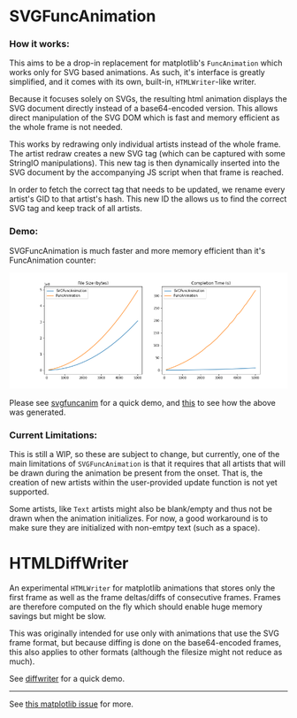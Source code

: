 # SVGFuncAnimation

### How it works:

This aims to be a drop-in replacement for matplotlib's `FuncAnimation` which works only for SVG based animations. As such,
it's interface is greatly simplified, and it comes with its own, built-in, `HTMLWriter`-like writer. 

Because it focuses solely on SVGs, the resulting html animation displays the SVG document directly instead of a 
base64-encoded version. This allows direct manipulation of the SVG DOM which is fast and memory efficient as the whole 
frame is not needed.

This works by redrawing only individual artists instead of the whole frame. The artist redraw creates a new SVG tag 
(which can be captured with some StringIO manipulations). This new tag is then dynamically inserted into the SVG document
by the accompanying JS script when that frame is reached. 

In order to fetch the correct tag that needs to be updated, we rename every artist's GID to that artist's hash. 
This new ID the allows us to find the correct SVG tag and keep track of all artists. 

### Demo:

SVGFuncAnimation is much faster and more memory efficient than it's FuncAnimation counter:

![benchmark picture](svgfuncanim_benchmark.png)

Please see [svgfuncanim](svgfuncanim.ipynb) for a quick demo, and [this](svgfuncanim_benchmark.ipynb) to see 
how the above was generated.

### Current Limitations:

This is still a WIP, so these are subject to change, but currently, one of the main limitations of `SVGFuncAnimation` is 
that it requires that all artists that will be drawn during the animation be present from the onset. That is, the creation 
of new artists within the user-provided update function is not yet supported.

Some artists, like `Text` artists might also be blank/empty and thus not be drawn when the animation initializes. For now, 
a good workaround is to make sure they are initialized with non-emtpy text (such as a space).

# HTMLDiffWriter

An experimental `HTMLWriter` for matplotlib animations that stores only the first frame as well as the frame 
deltas/diffs of consecutive frames. Frames are therefore computed on the fly which should enable huge memory savings 
but might be slow. 

This was originally intended for use only with animations that use the SVG frame format, but because diffing is done 
on the base64-encoded frames, this also applies to other formats (although the filesize might not reduce as much).

See [diffwriter](diffwriter.ipynb) for a quick demo.

---

See [this matplotlib issue](https://github.com/matplotlib/matplotlib/issues/19694) for more.
